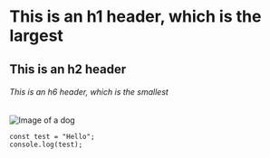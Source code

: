 # This is an h1 header, which is the largest
## This is an h2 header
###### This is an h6 header, which is the smallest
![Image of a dog](https://user-images.githubusercontent.com/123047100/214907152-ee3d922b-65ab-4b9c-b75a-15f9da4f9f44.jpg)
```JS
const test = "Hello";
console.log(test);
```
